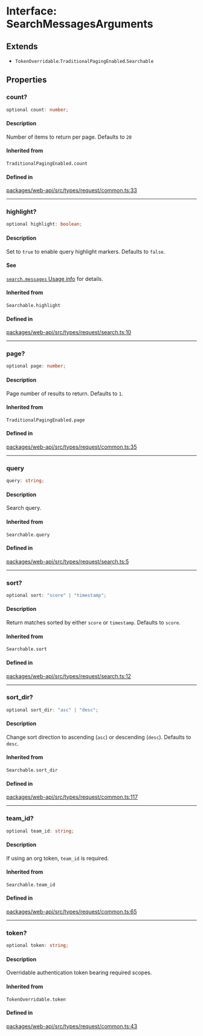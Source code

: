 # Interface: SearchMessagesArguments

## Extends

- `TokenOverridable`.`TraditionalPagingEnabled`.`Searchable`

## Properties

### count?

```ts
optional count: number;
```

#### Description

Number of items to return per page. Defaults to `20`

#### Inherited from

`TraditionalPagingEnabled.count`

#### Defined in

[packages/web-api/src/types/request/common.ts:33](https://github.com/slackapi/node-slack-sdk/blob/c15385ef93ccdde9702f52f7d1f445999203d794/packages/web-api/src/types/request/common.ts#L33)

***

### highlight?

```ts
optional highlight: boolean;
```

#### Description

Set to `true` to enable query highlight markers. Defaults to `false`.

#### See

[`search.messages` Usage info](https://api.slack.com/methods/search.messages#markdown) for details.

#### Inherited from

`Searchable.highlight`

#### Defined in

[packages/web-api/src/types/request/search.ts:10](https://github.com/slackapi/node-slack-sdk/blob/c15385ef93ccdde9702f52f7d1f445999203d794/packages/web-api/src/types/request/search.ts#L10)

***

### page?

```ts
optional page: number;
```

#### Description

Page number of results to return. Defaults to `1`.

#### Inherited from

`TraditionalPagingEnabled.page`

#### Defined in

[packages/web-api/src/types/request/common.ts:35](https://github.com/slackapi/node-slack-sdk/blob/c15385ef93ccdde9702f52f7d1f445999203d794/packages/web-api/src/types/request/common.ts#L35)

***

### query

```ts
query: string;
```

#### Description

Search query.

#### Inherited from

`Searchable.query`

#### Defined in

[packages/web-api/src/types/request/search.ts:5](https://github.com/slackapi/node-slack-sdk/blob/c15385ef93ccdde9702f52f7d1f445999203d794/packages/web-api/src/types/request/search.ts#L5)

***

### sort?

```ts
optional sort: "score" | "timestamp";
```

#### Description

Return matches sorted by either `score` or `timestamp`. Defaults to `score`.

#### Inherited from

`Searchable.sort`

#### Defined in

[packages/web-api/src/types/request/search.ts:12](https://github.com/slackapi/node-slack-sdk/blob/c15385ef93ccdde9702f52f7d1f445999203d794/packages/web-api/src/types/request/search.ts#L12)

***

### sort\_dir?

```ts
optional sort_dir: "asc" | "desc";
```

#### Description

Change sort direction to ascending (`asc`) or descending (`desc`). Defaults to `desc`.

#### Inherited from

`Searchable.sort_dir`

#### Defined in

[packages/web-api/src/types/request/common.ts:117](https://github.com/slackapi/node-slack-sdk/blob/c15385ef93ccdde9702f52f7d1f445999203d794/packages/web-api/src/types/request/common.ts#L117)

***

### team\_id?

```ts
optional team_id: string;
```

#### Description

If using an org token, `team_id` is required.

#### Inherited from

`Searchable.team_id`

#### Defined in

[packages/web-api/src/types/request/common.ts:65](https://github.com/slackapi/node-slack-sdk/blob/c15385ef93ccdde9702f52f7d1f445999203d794/packages/web-api/src/types/request/common.ts#L65)

***

### token?

```ts
optional token: string;
```

#### Description

Overridable authentication token bearing required scopes.

#### Inherited from

`TokenOverridable.token`

#### Defined in

[packages/web-api/src/types/request/common.ts:43](https://github.com/slackapi/node-slack-sdk/blob/c15385ef93ccdde9702f52f7d1f445999203d794/packages/web-api/src/types/request/common.ts#L43)
